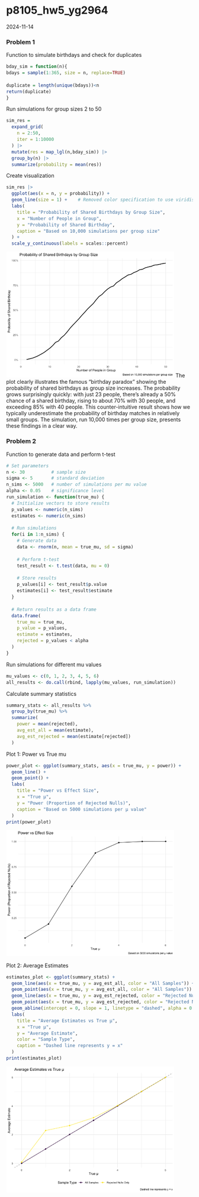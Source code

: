 p8105_hw5_yg2964
================
2024-11-14

### Problem 1

Function to simulate birthdays and check for duplicates

``` r
bday_sim = function(n){
bdays = sample(1:365, size = n, replace=TRUE)

duplicate = length(unique(bdays))<n
return(duplicate)
}
```

Run simulations for group sizes 2 to 50

``` r
sim_res =
  expand_grid(
    n = 2:50,
    iter = 1:10000
  ) |> 
  mutate(res = map_lgl(n,bday_sim)) |> 
  group_by(n) |> 
  summarize(probability = mean(res))
```

Create visualization

``` r
sim_res |>
  ggplot(aes(x = n, y = probability)) +
  geom_line(size = 1) +    # Removed color specification to use viridis default
  labs(
    title = "Probability of Shared Birthdays by Group Size",
    x = "Number of People in Group",
    y = "Probability of Shared Birthday",
    caption = "Based on 10,000 simulations per group size"
  ) +
  scale_y_continuous(labels = scales::percent)
```

<img src="p8105_hw5_yg2964_files/figure-gfm/unnamed-chunk-3-1.png" width="90%" />
The plot clearly illustrates the famous “birthday paradox” showing the
probability of shared birthdays as group size increases. The probability
grows surprisingly quickly: with just 23 people, there’s already a 50%
chance of a shared birthday, rising to about 70% with 30 people, and
exceeding 85% with 40 people. This counter-intuitive result shows how we
typically underestimate the probability of birthday matches in
relatively small groups. The simulation, run 10,000 times per group
size, presents these findings in a clear way.

### Problem 2

Function to generate data and perform t-test

``` r
# Set parameters
n <- 30          # sample size
sigma <- 5       # standard deviation
n_sims <- 5000   # number of simulations per mu value
alpha <- 0.05    # significance level
run_simulation <- function(true_mu) {
  # Initialize vectors to store results
  p_values <- numeric(n_sims)
  estimates <- numeric(n_sims)
  
  # Run simulations
  for(i in 1:n_sims) {
    # Generate data
    data <- rnorm(n, mean = true_mu, sd = sigma)
    
    # Perform t-test
    test_result <- t.test(data, mu = 0)
    
    # Store results
    p_values[i] <- test_result$p.value
    estimates[i] <- test_result$estimate
  }
  
  # Return results as a data frame
  data.frame(
    true_mu = true_mu,
    p_value = p_values,
    estimate = estimates,
    rejected = p_values < alpha
  )
}
```

Run simulations for different mu values

``` r
mu_values <- c(0, 1, 2, 3, 4, 5, 6)
all_results <- do.call(rbind, lapply(mu_values, run_simulation))
```

Calculate summary statistics

``` r
summary_stats <- all_results %>%
  group_by(true_mu) %>%
  summarize(
    power = mean(rejected),
    avg_est_all = mean(estimate),
    avg_est_rejected = mean(estimate[rejected])
  )
```

Plot 1: Power vs True mu

``` r
power_plot <- ggplot(summary_stats, aes(x = true_mu, y = power)) +
  geom_line() +
  geom_point() +
  labs(
    title = "Power vs Effect Size",
    x = "True μ",
    y = "Power (Proportion of Rejected Nulls)",
    caption = "Based on 5000 simulations per μ value"
  )
print(power_plot)
```

<img src="p8105_hw5_yg2964_files/figure-gfm/unnamed-chunk-7-1.png" width="90%" />

Plot 2: Average Estimates

``` r
estimates_plot <- ggplot(summary_stats) +
  geom_line(aes(x = true_mu, y = avg_est_all, color = "All Samples")) +
  geom_point(aes(x = true_mu, y = avg_est_all, color = "All Samples")) +
  geom_line(aes(x = true_mu, y = avg_est_rejected, color = "Rejected Nulls Only")) +
  geom_point(aes(x = true_mu, y = avg_est_rejected, color = "Rejected Nulls Only")) +
  geom_abline(intercept = 0, slope = 1, linetype = "dashed", alpha = 0.5) +
  labs(
    title = "Average Estimates vs True μ",
    x = "True μ",
    y = "Average Estimate",
    color = "Sample Type",
    caption = "Dashed line represents y = x"
  ) 
print(estimates_plot)
```

<img src="p8105_hw5_yg2964_files/figure-gfm/unnamed-chunk-8-1.png" width="90%" />
